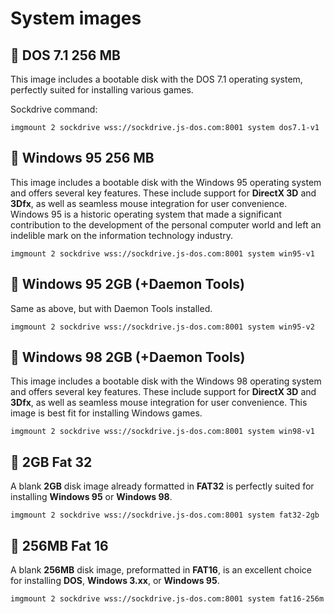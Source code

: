 # System images

## 💽 DOS 7.1 256 MB

This image includes a bootable disk with the DOS 7.1 operating system, perfectly suited for installing various games.

Sockdrive command:
```
imgmount 2 sockdrive wss://sockdrive.js-dos.com:8001 system dos7.1-v1
```

## 💽 Windows 95 256 MB

This image includes a bootable disk with the Windows 95 operating system and offers several key features. These include support for **DirectX 3D** and **3Dfx**, as well as seamless mouse integration for user convenience. 
Windows 95 is a historic operating system that made a significant contribution to the development of the personal computer world and left an indelible mark on the information technology industry.

```
imgmount 2 sockdrive wss://sockdrive.js-dos.com:8001 system win95-v1
```

## 💽 Windows 95 2GB (+Daemon Tools)

Same as above, but with Daemon Tools installed.


```
imgmount 2 sockdrive wss://sockdrive.js-dos.com:8001 system win95-v2
```

## 💽 Windows 98 2GB (+Daemon Tools)

This image includes a bootable disk with the Windows 98 operating system and offers several key features. These include support for **DirectX 3D** and **3Dfx**, as well as seamless mouse integration for user convenience.
This image is best fit for installing Windows games.

```
imgmount 2 sockdrive wss://sockdrive.js-dos.com:8001 system win98-v1
```

## 💽 2GB Fat 32

A blank **2GB** disk image already formatted in **FAT32** is perfectly suited for installing **Windows 95** or **Windows 98**.

```
imgmount 2 sockdrive wss://sockdrive.js-dos.com:8001 system fat32-2gb
```

## 💽 256MB Fat 16

A blank **256MB** disk image, preformatted in **FAT16**, is an excellent choice for installing **DOS**, **Windows 3.xx**, or **Windows 95**.

```
imgmount 2 sockdrive wss://sockdrive.js-dos.com:8001 system fat16-256m
```
